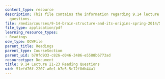 ```yaml
---
content_type: resource
description: This file contains the information regarding 9.14 lecture 21-23 reading
  questions.
file: /media/courses/9-14-brain-structure-and-its-origins-spring-2014/51efd76f2207a0e1b7e55c72f8db44a1_MIT9_14S14_Lec21-23ReadQue.pdf
file_type: application/pdf
learning_resource_types:
- Readings
ocw_type: OCWFile
parent_title: Readings
parent_type: CourseSection
parent_uid: b70fd933-c826-d046-3486-e5588b6773ad
resourcetype: Document
title: 9.14 Lecture 21-23 Reading Questions
uid: 51efd76f-2207-a0e1-b7e5-5c72f8db44a1
---
```

